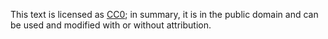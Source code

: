 This text is licensed as [CC0](http://creativecommons.org/about/cc0); in summary, it is in the public domain and can be used and modified with or without attribution.
